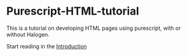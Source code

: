 # Purescript-HTML-tutorial

This is a tutorial on developing HTML pages using purescript, with or without Halogen.

Start reading in the [Introduction](./Introduction.md)
